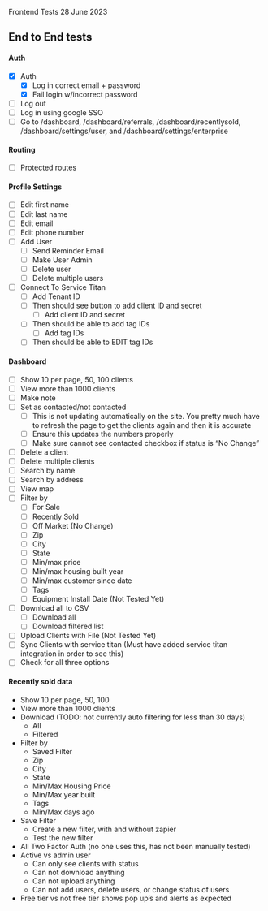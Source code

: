 Frontend Tests 28 June 2023

## End to End tests
 
#### Auth

- [x] Auth
  - [x] Log in correct email + password
  - [x] Fail login w/incorrect password 
- [ ] Log out
- [ ] Log in using google SSO
- [ ] Go to /dashboard, /dashboard/referrals, /dashboard/recentlysold, /dashboard/settings/user, and /dashboard/settings/enterprise

#### Routing
- [ ] Protected routes

#### Profile Settings

- [ ] Edit first name
- [ ] Edit last name
- [ ] Edit email
- [ ] Edit phone number
- [ ] Add User
  - [ ] Send Reminder Email
  - [ ] Make User Admin
  - [ ] Delete user
  - [ ] Delete multiple users
- [ ] Connect To Service Titan
  - [ ] Add Tenant ID
  - [ ] Then should see button to add client ID and secret
    - [ ] Add client ID and secret
  - [ ] Then should be able to add tag IDs
    - [ ] Add tag IDs
  - [ ] Then should be able to EDIT tag IDs

#### Dashboard

- [ ] Show 10 per page, 50, 100 clients
- [ ] View more than 1000 clients
- [ ] Make note
- [ ] Set as contacted/not contacted
  - [ ] This is not updating automatically on the site. You pretty much have to refresh the page to get the clients again and then it is accurate
  - [ ] Ensure this updates the numbers properly
  - [ ] Make sure cannot see contacted checkbox if status is “No Change”
- [ ] Delete a client
- [ ] Delete multiple clients
- [ ] Search by name
- [ ] Search by address
- [ ] View map
- [ ] Filter by
  - [ ] For Sale
  - [ ] Recently Sold
  - [ ] Off Market (No Change)
  - [ ] Zip
  - [ ] City
  - [ ] State
  - [ ] Min/max price
  - [ ] Min/max housing built year
  - [ ] Min/max customer since date
  - [ ] Tags
  - [ ] Equipment Install Date (Not Tested Yet)
- [ ] Download all to CSV
  - [ ] Download all
  - [ ] Download filtered list
- [ ] Upload Clients with File (Not Tested Yet)
- [ ] Sync Clients with service titan (Must have added service titan integration in order to see this)
- [ ] Check for all three options

#### Recently sold data
  - Show 10 per page, 50, 100
  - View more than 1000 clients
  - Download (TODO: not currently auto filtering for less than 30 days)
    - All
    - Filtered
  - Filter by
    - Saved Filter
    - Zip
    - City
    - State
    - Min/Max Housing Price
    - Min/Max year built
    - Tags
    - Min/Max days ago
  - Save Filter
    - Create a new filter, with and without zapier
    - Test the new filter
- All Two Factor Auth (no one uses this, has not been manually tested)
- Active vs admin user
  - Can only see clients with status
  - Can not download anything
  - Can not upload anything
  - Can not add users, delete users, or change status of users
- Free tier vs not free tier shows pop up’s and alerts as expected
